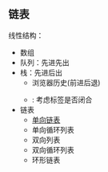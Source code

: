 ## 链表

线性结构：
* 数组
* 队列：先进先出
* 栈：先进后出
  * 浏览器历史(前进后退)
  * <div><p><a></a></p></div>: 考虑标签是否闭合
* 链表
  * [单向链表](https://excalidraw.com/#json=6608236656459776,Y5iXnHawYaUVlMo_MR721g)
  * 单向循环列表
  * 双向列表
  * 双向循环列表
  * 环形链表
